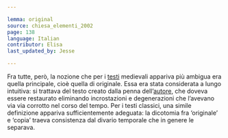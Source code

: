 ```yaml
---

lemma: original
source: chiesa_elementi_2002
page: 138
language: Italian
contributor: Elisa
last_updated_by: Jesse

---
```

Fra tutte, però, la nozione che per i [testi](text.html) medievali appariva più ambigua era quella principale, cioè quella di originale. Essa era stata considerata a lungo intuitiva: si trattava del testo creato dalla penna dell’[autore](author.html), che doveva essere restaurato eliminando incrostazioni e degenerazioni che l’avevano via via corrotto nel corso del tempo. Per i testi classici, una simile definizione appariva sufficientemente adeguata: la dicotomia fra ‘originale’ e ‘copia’ traeva consistenza dal divario temporale che in genere le separava.
